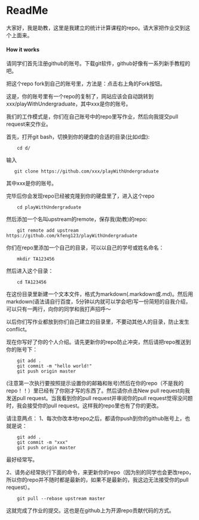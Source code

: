 # ReadMe

大家好，我是助教，这里是我建立的统计计算课程的repo。请大家把作业交到这个上面来。
#### How it works

请同学们首先注册github的账号。下载git软件，github好像有一系列新手教程的吧。

把这个repo fork到自己的账号里，方法是：点击右上角的Fork按钮。

这是，你的账号里有一个repo的复制了，网站应该会自动跳转到xxx/playWithUndergraduate，其中xxx是你的账号。

我们的工作模式是，你们在自己账号中的repo里写作业，然后向我提交pull request来交作业。

首先，打开git bash，切换到你的硬盘的合适的目录(比如d盘):
```
    cd d/
```

输入

```
   git clone https://github.com/xxx/playWithUndergraduate 
```
其中xxx是你的账号。

完毕后你会发现repo已经被克隆到你的硬盘里了，进入这个repo
```
    cd playWithUndergraduate
```

然后添加一个名叫upstream的remote，保存我(助教)的repo:
```
    git remote add upstream https://github.com/kfeng123/playWithUndergraduate
```

你们在repo里添加一个自己的目录，可以以自己的学号或姓名命名：
```
    mkdir TA123456
```
然后进入这个目录：
```
    cd TA123456
```
在这份目录里新建一个文本文件，格式为markdown(.markdown或.md)。然后用markdown(语法请自行百度，5分钟以内就可以学会吧)写一份简短的自我介绍，可以只有一两行，向你的同学和我打声招呼～

以后你们写作业都放到你们自己建立的目录里，不要动其他人的目录，防止发生conflict。

现在你写好了你的个人介绍。请先更新你的repo防止冲突，然后请把repo推送到你的账号下：
```
    git add .
    git commit -m "hello world!"
    git push origin master
```
(注意第一次执行要按照提示设置你的邮箱和账号)然后在你的repo（不是我的repo！！）里已经有了你刚才写的东西了。然后请你点击New pull request向我发送pull request。当我看到你的pull request并审阅你的pull request觉得没问题时，我会接受你的pull request。这样我的repo里也有了你的更改。
           
请注意两点：
1、每次你改本地repo之后，都请你push到你的github账号上，也就是说：
```
    git add .
    git commit -m "xxx"
    git push origin master
```
最好经常写。

2、请务必经常执行下面的命令，来更新你的repo（因为别的同学也会更改repo，所以你的repo并不随时都是最新的，如果不是最新的，我这边无法接受你的pull request）。
```
    git pull --rebase upstream master
```

这就完成了作业的提交。这也是在github上为开源repo贡献代码的方式。


~~~
